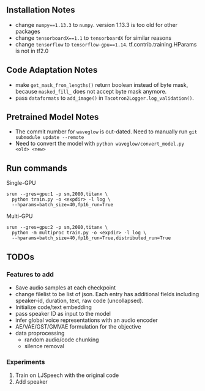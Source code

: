 ## Installation Notes
* change `numpy==1.13.3` to `numpy`. version 1.13.3 is too old for other packages
* change `tensorboardX==1.1` to `tensorboardX` for similar reasons
* change `tensorflow` to `tensorflow-gpu==1.14`. tf.contrib.training.HParams is
  not in tf2.0

## Code Adaptation Notes
* make `get_mask_from_lengths()` return boolean instead of byte mask, because
  `masked_fill_` does not accept byte mask anymore.
* pass `dataformats` to `add_image()` in `Tacotron2Logger.log_validation()`.

## Pretrained Model Notes
* The commit number for `waveglow` is out-dated. Need to manually run `git
  submodule update --remote`
* Need to convert the model with `python waveglow/convert_model.py <old> <new>`

## Run commands

Single-GPU
```
srun --gres=gpu:1 -p sm,2080,titanx \
  python train.py -o <expdir> -l log \
  --hparams=batch_size=40,fp16_run=True
```

Multi-GPU
```
srun --gres=gpu:2 -p sm,2080,titanx \
  python -m multiproc train.py -o <expdir> -l log \
  --hparams=batch_size=40,fp16_run=True,distributed_run=True
```

## TODOs

### Features to add
* Save audio samples at each checkpoint
* change filelist to be list of json. Each entry has additional fields
  including speaker-id, duration, text, raw code (uncollapsed).
* Initialize code/text embedding
* pass speaker ID as input to the model
* infer global voice representations with an audio encoder
* AE/VAE/GST/GMVAE formulation for the objective
* data proprocessing
  * random audio/code chunking
  * silence removal

### Experiments
1. Train on LJSpeech with the original code
2. Add speaker 
